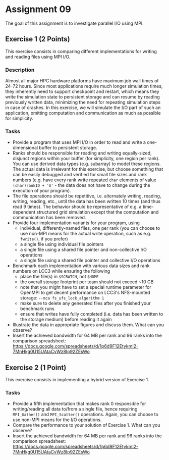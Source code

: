 # Assignment 09

The goal of this assignment is to investigate parallel I/O using MPI.

## Exercise 1 (2 Points)

This exercise consists in comparing different implementations for writing and reading files using MPI I/O.

### Description

Almost all major HPC hardware platforms have maximum job wall times of 24-72 hours. Since most applications require much longer simulation times, they inherently need to support checkpoint and restart, which means they write the simulation state to persistent storage and can resume by reading previously written data, minimizing the need for repeating simulation steps in case of crashes. In this exercise, we will simulate the I/O part of such an application, omitting computation and communication as much as possible for simplicity.

### Tasks

- Provide a program that uses MPI I/O in order to read and write a one-dimensional buffer to persistent storage.
- Ranks should be responsible for reading and writing equally-sized, disjunct regions within your buffer (for simplicity, one region per rank). You can use derived data types (e.g. subarray) to model these regions. The actual data is irrelevant for this exercise, but choose something that can be easily debugged and verified for small file sizes and rank numbers (e.g. have every rank write repeated `char` elements of value `(char)rankID + 'A'` - the data does not have to change during the execution of your program).
- The file operations should be repetitive, i.e. alternately writing, reading, writing, reading, etc., until the data has been written 10 times (and thus read 9 times). The behavior should be representative of e.g. a time-dependent structured grid simulation except that the computation and communication has been removed.
- Provide four implementation variants for your program, using
  - individual, differently-named files, one per rank (you can choose to use non-MPI means for the actual write operation, such as e.g. `fwrite()`, if you prefer)
  - a single file using individual file pointers
  - a single file using a shared file pointer and non-collective I/O operations
  - a single file using a shared file pointer and collective I/O operations
- Benchmark each implementation with various data sizes and rank numbers on LCC3 while ensuring the following
  - place the file(s) in `$SCRATCH`, not `$HOME`
  - the overall storage footprint per team should not exceed ~10 GB
  - note that you might have to set a special runtime parameter for OpenMPI to get decent performance on LCC3's NFS-mounted storage: `--mca fs_ufs_lock_algorithm 1`
  - make sure to delete any generated files after you finished your benchmark runs
  - ensure that writes have fully completed (i.e. data has been written to the storage medium) before reading it again
- Illustrate the data in appropriate figures and discuss them. What can you observe?
- Insert the achieved bandwidth for 64 MB per rank and 96 ranks into the comparison spreadsheet: https://docs.google.com/spreadsheets/d/1p6d9F12EtykmI2-7MnHkg0U15UAtaCvWz8Ip92ZEsWo

## Exercise 2 (1 Point)

This exercise consists in implementing a hybrid version of Exercise 1.

### Tasks

- Provide a fifth implementation that makes rank 0 responsible for writing/reading all data to/from a single file, hence requiring `MPI_Gather()` and `MPI_Scatter()` operations. Again, you can choose to use non-MPI means for the I/O operations.
- Compare the performance to your solution of Exercise 1. What can you observe?
- Insert the achieved bandwidth for 64 MB per rank and 96 ranks into the comparison spreadsheet: https://docs.google.com/spreadsheets/d/1p6d9F12EtykmI2-7MnHkg0U15UAtaCvWz8Ip92ZEsWo

